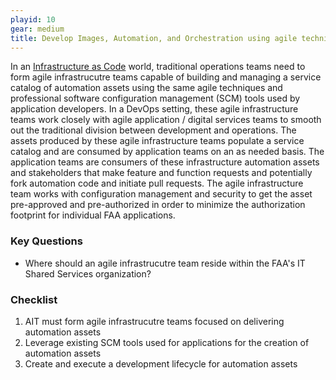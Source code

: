 ```yaml
---
playid: 10
gear: medium
title: Develop Images, Automation, and Orchestration using agile techniques and SCM tools.
---
```


In an [Infrastructure as Code](https://www.thoughtworks.com/insights/blog/infrastructure-code-reason-smile) world, traditional operations teams need to form agile
infrastrucutre teams capable of building and managing a service catalog of automation assets using the same agile techniques and professional software configuration management (SCM) tools used by
application developers. In a DevOps setting, these agile infrastructure teams work closely with agile application / digital services teams to smooth out the traditional division between
development and operations. The assets produced by these agile infrastructure teams populate a service catalog and are consumed by application teams on an as needed basis. The application teams are
consumers of these infrastructure automation assets and stakeholders that make feature and function requests and potentially fork automation code and initiate pull requests. The agile infrastructure
team works with configuration management and security to get the asset pre-approved and pre-authorized in order to minimize the authorization footprint for individual FAA applications.

### Key Questions
- Where should an agile infrastrucutre team reside within the FAA's IT Shared Services organization?

### Checklist
1. AIT must form agile infrastrucutre teams focused on delivering automation assets
2. Leverage existing SCM tools used for applications for the creation of automation assets
3. Create and execute a development lifecycle for automation assets
